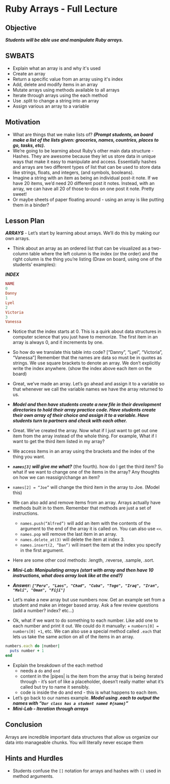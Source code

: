 # Ruby Arrays - Full Lecture

## Objective
***Students will be able use and manipulate Ruby arrays.***

## SWBATS

+ Explain what an array is and why it's used
+ Create an array
+ Return a specific value from an array using it's index
+ Add, delete and modify items in an array
+ Mutate arrays using methods available to all arrays
+ Iterate through arrays using the each method
+ Use .split to change a string into an array
+ Assign various an array to a variable

## Motivation
+ What are things that we make lists of? ***(Prompt students, on board make a list of the lists given: groceries, names, countries, places to go, tasks, etc).***
+ We’re going to be learning about Ruby’s other main data structure - Hashes. They are awesome because they let us store data in unique ways that make it easy to manipulate and access. Essentially hashes and arrays are two different types of list that can be used to store data like strings, floats, and integers, (and symbols, booleans).
+ Imagine a string with an item as being an individual post-it note. If we have 20 items, we’d need 20 different post it notes. Instead, with an array, we can have all 20 of those to-dos on one post it note. Pretty sweet!
+ Or maybe sheets of paper floating around - using an array is like putting them in a binder?

## Lesson Plan 
***ARRAYS*** - Let’s start by learning about arrays. We’ll do this by making our own arrays.

+ Think about an array as an ordered list that can be visualized as a two-column table where the left column is the index (or the order) and the right column is the thing you’re listing (Draw on board, using one of the students’ examples):

***INDEX***

```ruby
NAME
0
Danny
1
Lyel
2
Victoria
3
Vanessa
```

+ Notice that the index starts at 0. This is a quirk about data structures in computer science that you just have to memorize. The first item in an array is always 0, and it increments by one.
+ So how do we translate this table into code?
[“Danny”, “Lyel”, “Victoria”, “Vanessa”]
Remember that the names are data so must be in quotes as strings.
We use square brackets to denote an array.
We don’t explicitly write the index anywhere. (show the index above each item on the board)
+ Great, we’ve made an array. Let’s go ahead and assign it to a variable so that whenever we call the variable names we have the array returned to us.
+ ***Model and then have students create a new file in their development directories to hold their array practice code. Have students create their own array of their choice and assign it to a variable. Have students turn to partners and check with each other.***
+ Great. We’ve created the array. Now what if I just want to get out one item from the array instead of the whole thing. For example, What if I want to get the third item listed in my array?
+ We access items in an array using the brackets and the index of the thing you want.
+ ***`names[3]` will give me what?*** (the fourth). how do I get the third item?
So what if we want to change one of the items in the array? Any thoughts on how we can reassign/change an item?
+ `names[2] = “Joe”` will change the third item in the array to Joe. (Model this)
+ We can also add and remove items from an array. Arrays actually have methods built in to them. Remember that methods are just a set of instructions.
  + `names.push(“Alfred”)` will add an item with the contents of the argument to the end of the array it is called on. You can also use `<<`.
  + `names.pop` will remove the last item in an array.
  + `names.delete_at(3)` will delete the item at index 3.
  + `names.insert(2, “Dan”)` will insert the item at the index you specify in the first argument.
+ Here are some other cool methods: .length, .reverse, .sample, .sort.
+ ***Mini-Lab: Manipulating arrays (start with array and then have 10 instructions, what does array look like at the end?)***
+ ***Answer: `["Peru", "Laos", "Chad", "Cuba", "Togo", "Iraq", "Iran", "Mali", "Oman", "Fiji"]`*** 

+ Let’s make a new array but use numbers now. Get an example set from a student and make an integer based array. Ask a few review questions (add a number? index? etc…)
+ Ok, what if we want to do something to each number. Like add one to each number and print it out. We could do it manually: + `numbers[0] = numbers[0] +1`, etc. We can also use a special method called `.each` that lets us take the same action on all of the items in an array.

```ruby
numbers.each do |number|
  puts number + 1
end
```

+ Explain the breakdown of the each method
  + needs a `do` and `end`
  + content in the |pipes| is the item from the array that is being iterated through - it’s sort of like a placeholder, doesn’t really matter what it’s called but try to name it sensibly.
  + code is inside the do and end - this is what happens to each item.
+ Let’s go back to our names example. ***Model using .each to output the names with “`Our class has a student named #{name}`”***
+ ***Mini-Lab - Iteration through arrays***

## Conclusion
Arrays are incredible important data structures that allow us organize our data into manageable chunks. You will literally never escape them

## Hints and Hurdles 
+ Students confuse the `[]` notation for arrays and hashes with `()` used in method arguments.